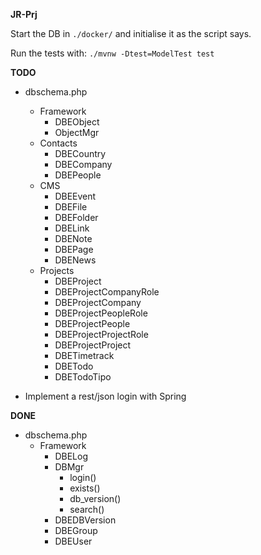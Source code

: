 **JR-Prj**

Start the DB in `./docker/` and initialise it as the script says.

Run the tests with: `./mvnw -Dtest=ModelTest test`


**TODO**
- dbschema.php
  - Framework
    - DBEObject
    - ObjectMgr
  - Contacts
    - DBECountry
    - DBECompany
    - DBEPeople
  - CMS
    - DBEEvent
    - DBEFile
    - DBEFolder
    - DBELink
    - DBENote
    - DBEPage
    - DBENews
  - Projects
    - DBEProject
    - DBEProjectCompanyRole
    - DBEProjectCompany
    - DBEProjectPeopleRole
    - DBEProjectPeople
    - DBEProjectProjectRole
    - DBEProjectProject
    - DBETimetrack
    - DBETodo
    - DBETodoTipo
    
- Implement a rest/json login with Spring

**DONE**
- dbschema.php
  - Framework
    - DBELog
    - DBMgr
      - login()
      - exists()
      - db_version()
      - search()
    - DBEDBVersion
    - DBEGroup
    - DBEUser
